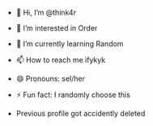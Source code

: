 - 👋 Hi, I’m @think4r
- 👀 I’m interested in Order
- 🌱 I’m currently learning Random

- 📫 How to reach me ifykyk
- 😄 Pronouns: sel/her
- ⚡ Fun fact: I randomly choose this

- Previous profile got accidently deleted

<!---
think4r/think4r is a ✨ special ✨ repository because its `README.md` (this file) appears on your GitHub profile.
You can click the Preview link to take a look at your changes.
--->
